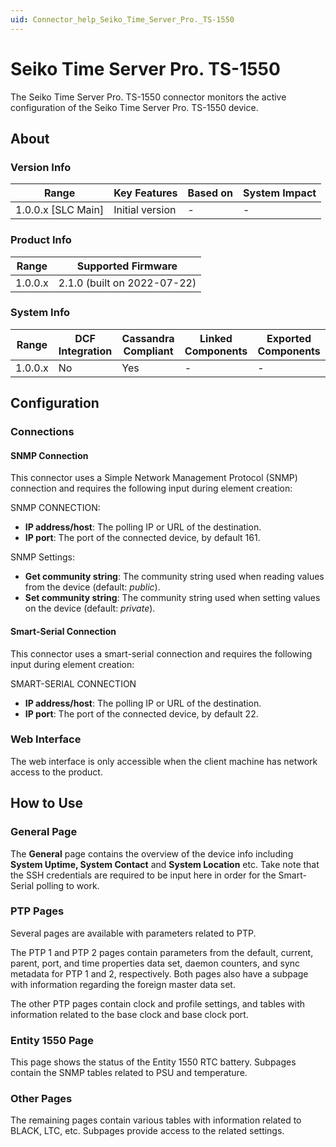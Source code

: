 ```yaml
---
uid: Connector_help_Seiko_Time_Server_Pro._TS-1550
---
```


# Seiko Time Server Pro. TS-1550

The Seiko Time Server Pro. TS-1550 connector monitors the active configuration of the Seiko Time Server Pro. TS-1550 device.

## About

### Version Info

| Range                | Key Features     | Based on     | System Impact     |
|----------------------|------------------|--------------|-------------------|
| 1.0.0.x \[SLC Main\] | Initial version  | \-           | \-                |

### Product Info

| **Range** | **Supported Firmware**      |
|-----------|-----------------------------|
| 1.0.0.x   | 2.1.0 (built on 2022-07-22) |

### System Info

| Range     | DCF Integration     | Cassandra Compliant     | Linked Components     | Exported Components     |
|-----------|---------------------|-------------------------|-----------------------|-------------------------|
| 1.0.0.x   | No                  | Yes                     | \-                    | \-                      |

## Configuration

### Connections

#### SNMP Connection

This connector uses a Simple Network Management Protocol (SNMP) connection and requires the following input during element creation:

SNMP CONNECTION:

- **IP address/host**: The polling IP or URL of the destination.
- **IP port**: The port of the connected device, by default 161.

SNMP Settings:

- **Get community string**: The community string used when reading values from the device (default: *public*).
- **Set community string**: The community string used when setting values on the device (default: *private*).

#### Smart-Serial Connection

This connector uses a smart-serial connection and requires the following input during element creation:

SMART-SERIAL CONNECTION

- **IP address/host**: The polling IP or URL of the destination.
- **IP port**: The port of the connected device, by default 22.

### Web Interface

The web interface is only accessible when the client machine has network access to the product.

## How to Use

### General Page

The **General** page contains the overview of the device info including **System Uptime, System Contact** and **System Location** etc. Take note that the SSH credentials are required to be input here in order for the Smart-Serial polling to work.

### PTP Pages

Several pages are available with parameters related to PTP.

The PTP 1 and PTP 2 pages contain parameters from the default, current, parent, port, and time properties data set, daemon counters, and sync metadata for PTP 1 and 2, respectively. Both pages also have a subpage with information regarding the foreign master data set.

The other PTP pages contain clock and profile settings, and tables with information related to the base clock and base clock port.

### Entity 1550 Page

This page shows the status of the Entity 1550 RTC battery. Subpages contain the SNMP tables related to PSU and temperature.

### Other Pages

The remaining pages contain various tables with information related to BLACK, LTC, etc. Subpages provide access to the related settings.

